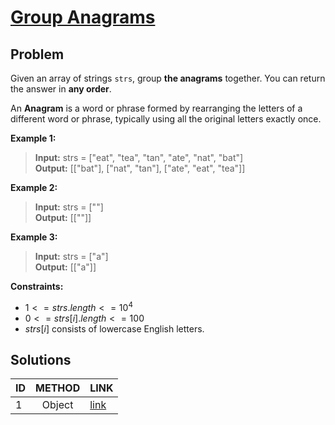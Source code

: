 # [Group Anagrams](https://leetcode.com/problems/group-anagrams/)

## Problem
<!-- Explanation of problem. -->
Given an array of strings `strs`, group **the anagrams** together. You can return the answer in **any order**.

An **Anagram** is a word or phrase formed by rearranging the letters of a different word or phrase, typically using all the original letters exactly once.

**Example 1:**
<!-- An example of problem. -->

>**Input:** strs = ["eat", "tea", "tan", "ate", "nat", "bat"] </br> <!-- Input example. -->
**Output:** \[\["bat"\], \["nat", "tan"\], \["ate", "eat", "tea"\]\] </br> <!-- Output example. -->

**Example 2:**
<!-- An example of problem. -->

>**Input:** strs = \[""\] </br> <!-- Input example. -->
**Output:** \[\[""\]\] </br> <!-- Output example. -->

**Example 3:**
<!-- An example of problem. -->

>**Input:** strs = \["a"\] </br> <!-- Input example. -->
**Output:** \[\["a"\]\] </br> <!-- Output example. -->

**Constraints:**

- $1 <= strs.length <= 10^4$
- $0 <= strs[i].length <= 100$
- $strs[i]$ consists of lowercase English letters.

## Solutions
<!-- Solutions of problem and their links. -->

| ID  | METHOD  | LINK                     |
| :-- | :-----: | :----------------------- |
| 1   | Object | [link](group-anagram.md) |
